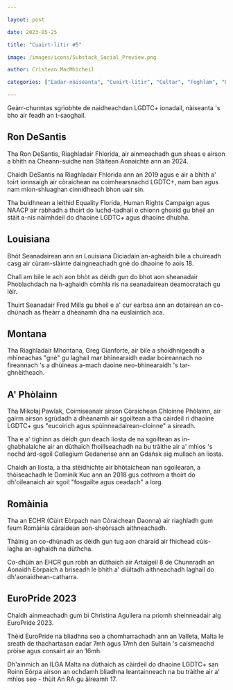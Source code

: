 ```yaml
---

layout: post

date: 2023-05-25

title: "Cuairt-litir #5"

image: /images/icons/Substack_Social_Preview.png

author: Crìstean MacMhìcheil

categories: ["Eadar-nàiseanta", "Cuairt-litir", "Cultar", "Foghlam", "Lagh", "Poileataigs", "Slàinte"]

---
```


Geàrr-chunntas sgrìobhte de naidheachdan LGDTC+ ionadail, nàiseanta 's bho air feadh an t-saoghail.

<!-- more -->

## Ron DeSantis

Tha Ron DeSantis, Riaghladair Fhlorida, air ainmeachadh gun sheas e airson a bhith na Cheann-suidhe nan Stàitean Aonaichte ann an 2024.

Chaidh DeSantis na Riaghladair Fhlorida ann an 2019 agus e air a bhith a' toirt ionnsaigh air còraichean na coimhearsnachd LGDTC+, nam ban agus nam mion-shluaghan cinnidheach bhon uair sin.

Tha buidhnean a leithid Equality Florida, Human Rights Campaign agus NAACP air rabhadh a thoirt do luchd-tadhail o chionn ghoirid gu bheil an stàit a-nis nàimhdeil do dhaoine LGDTC+ agus dhaoine dhubha.

## Louisiana

Bhòt Seanadairean ann an Louisiana Diciadain an-aghaidh bile a chuireadh casg air cùram-slàinte daingneachadh gnè do dhaoine fo aois 18.

Chall am bile le ach aon bhòt as dèidh gun do bhot aon sheanadair Phoblachdach na h-aghaidh còmhla ris na seanadairean deamocratach gu lèir.

Thuirt Seanadair Fred Mills gu bheil e a' cur earbsa ann an dotairean an co-dhùnadh as fheàrr a dhèanamh dha na euslaintich aca.

## Montana

Tha Riaghladair Mhontana, Greg Gianforte, air bile a shoidhnigeadh a mhìneachas "gnè" gu laghail mar bhìnearaidh eadar boireannach no fireannach 's a dhùineas a-mach daoine neo-bhìnearaidh 's tar-ghnèitheach.

## A' Phòlainn

Tha Mikołaj Pawlak, Coimiseanair airson Còraichean Chloinne Phòlainn, air gairm airson sgrùdadh a dhèanamh air sgoiltean a tha càirdeil ri dhaoine LGDTC+ gus "eucoirich agus spùinneadairean-cloinne" a sireadh.

Tha e a' tighinn as dèidh gun deach liosta de na sgoiltean as in-ghabhalaiche air an dùthaich fhoillseachadh na bu tràithe air a' mhìos 's nochd àrd-sgoil Collegium Gedanense ann an Gdańsk aig mullach an liosta.

Chaidh an liosta, a tha stèidhichte air bhòtaichean nan sgoilearan, a thòiseachadh le Dominik Kuc ann an 2018 gus cothrom a thoirt do dh'oileanaich air sgoil "fosgailte agus ceadach" a lorg.

## Romàinia

Tha an ECHR (Cùirt Eòrpach nan Còraichean Daonna) air riaghladh gum feum Romàinia càraidean aon-sheòrsach aithneachadh.

Thàinig an co-dhùnadh as dèidh gun tug aon chàraid air fhichead cùis-lagha an-aghaidh na dùthcha.

Co-dhùin an EHCR gun robh an dùthaich air Artaigeil 8 de Chunnradh an Aonaidh Eòrpaich a briseadh le bhith a' diùltadh aithneachadh laghail do dh'aonaidhean-catharra.

## EuroPride 2023

Chaidh ainmeachadh gum bi Christina Aguilera na prìomh sheinneadair aig EuroPride 2023.

Thèid EuroPride na bliadhna seo a chomharrachadh ann an Valleta, Malta le sreath de thachartasan eadar 7mh agus 17mh den Sultain 's caismeachd pròise agus consairt air an 16mh.

Dh'ainmich an ILGA Malta na dùthaich as càirdeil do dhaoine LGDTC+ san Roinn Eòrpa airson an ochdamh bliadhna leantainneach na bu tràithe air a' mhìos seo - thùit An RA gu àireamh 17.
